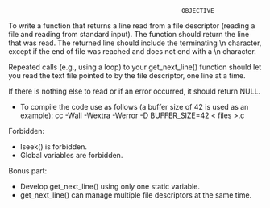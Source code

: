                                                     OBJECTIVE
                                                    
To write a function that returns a line read from a file descriptor (reading a file and reading from standard input). 
The function should return the line that was read. 
The returned line should include the terminating \n character, except if the end of file was reached and does not end with a \n character.

Repeated calls (e.g., using a loop) to your get_next_line() function should let you read the text file pointed to by the file descriptor, one line at a time.

If there is nothing else to read or if an error occurred, it should return NULL.


- To compile the code use as follows (a buffer size of 42 is used as an example): cc -Wall -Wextra -Werror -D BUFFER_SIZE=42 < files >.c

Forbidden:
- lseek() is forbidden.
- Global variables are forbidden.

Bonus part: 
- Develop get_next_line() using only one static variable.
- get_next_line() can manage multiple file descriptors at the same time.
